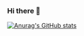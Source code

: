 ### Hi there 👋

[![Anurag's GitHub stats](https://github-readme-stats.vercel.app/api?username=Diego-Guarise)](https://github.com/anuraghazra/github-readme-stats)
